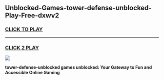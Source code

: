 
## Unblocked-Games-tower-defense-unblocked-Play-Free-dxwv2
<h3>
<a href="https://premium76.site?title=tower-defense-unblocked&ref=18A1">CLICK TO PLAY</a></h3>
<hr>

<h3>
<a href="https://premium76.site?title=tower-defense-unblocked&ref=18A1">CLICK 2 PLAY</a>
  
</h3>

<a href="https://premium76.site?title=tower-defense-unblocked&ref=18A1"><img src="https://clearcache.store/games.png"></a>


**tower-defense-unblocked games unblocked: Your Gateway to Fun and Accessible Online Gaming**
